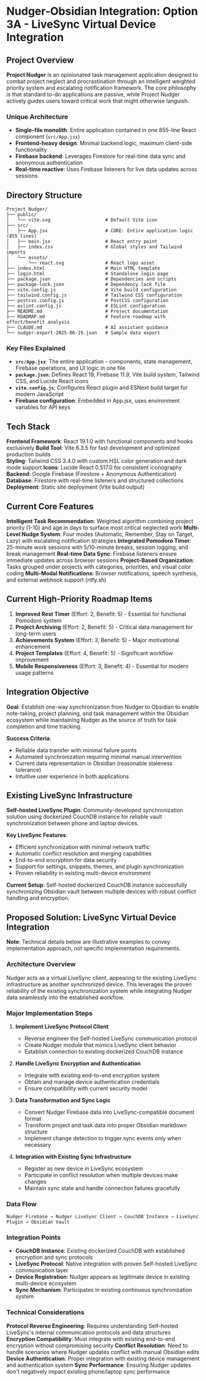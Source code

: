 # Nudger-Obsidian Integration: Option 3A - LiveSync Virtual Device Integration

## Project Overview

**Project Nudger** is an opinionated task management application designed to combat project neglect and procrastination through an intelligent weighted priority system and escalating notification framework. The core philosophy is that standard to-do applications are passive, while Project Nudger actively guides users toward critical work that might otherwise languish.

### Unique Architecture
- **Single-file monolith**: Entire application contained in one 855-line React component (`src/App.jsx`)
- **Frontend-heavy design**: Minimal backend logic, maximum client-side functionality
- **Firebase backend**: Leverages Firestore for real-time data sync and anonymous authentication
- **Real-time reactive**: Uses Firebase listeners for live data updates across sessions

## Directory Structure

```
Project Nudger/
├── public/
│   └── vite.svg                    # Default Vite icon
├── src/
│   ├── App.jsx                     # CORE: Entire application logic (855 lines)
│   ├── main.jsx                    # React entry point
│   ├── index.css                   # Global styles and Tailwind imports
│   └── assets/
│       └── react.svg               # React logo asset
├── index.html                      # Main HTML template
├── login.html                      # Standalone login page
├── package.json                    # Dependencies and scripts
├── package-lock.json               # Dependency lock file
├── vite.config.js                  # Vite build configuration
├── tailwind.config.js              # Tailwind CSS configuration
├── postcss.config.js               # PostCSS configuration
├── eslint.config.js                # ESLint configuration
├── README.md                       # Project documentation
├── ROADMAP.md                      # Feature roadmap with effort/benefit analysis
├── CLAUDE.md                       # AI assistant guidance
└── nudger-export-2025-06-19.json   # Sample data export
```

### Key Files Explained

- **`src/App.jsx`**: The entire application - components, state management, Firebase operations, and UI logic in one file
- **`package.json`**: Defines React 19, Firebase 11.9, Vite build system, Tailwind CSS, and Lucide React icons
- **`vite.config.js`**: Configures React plugin and ESNext build target for modern JavaScript
- **Firebase configuration**: Embedded in App.jsx, uses environment variables for API keys

## Tech Stack

**Frontend Framework**: React 19.1.0 with functional components and hooks exclusively
**Build Tool**: Vite 6.3.5 for fast development and optimized production builds  
**Styling**: Tailwind CSS 3.4.0 with custom HSL color generation and dark mode support
**Icons**: Lucide React 0.517.0 for consistent iconography
**Backend**: Google Firebase (Firestore + Anonymous Authentication)
**Database**: Firestore with real-time listeners and structured collections
**Deployment**: Static site deployment (Vite build output)

## Current Core Features

**Intelligent Task Recommendation**: Weighted algorithm combining project priority (1-10) and age in days to surface most critical neglected work
**Multi-Level Nudge System**: Four modes (Automatic, Remember, Stay on Target, Lazy) with escalating notification strategies
**Integrated Pomodoro Timer**: 25-minute work sessions with 5/10-minute breaks, session logging, and break management
**Real-time Data Sync**: Firebase listeners ensure immediate updates across browser sessions
**Project-Based Organization**: Tasks grouped under projects with categories, priorities, and visual color coding
**Multi-Modal Notifications**: Browser notifications, speech synthesis, and external webhook support (ntfy.sh)

## Current High-Priority Roadmap Items

1. **Improved Rest Timer** (Effort: 2, Benefit: 5) - Essential for functional Pomodoro system
2. **Project Archiving** (Effort: 2, Benefit: 5) - Critical data management for long-term users
3. **Achievements System** (Effort: 3, Benefit: 5) - Major motivational enhancement
4. **Project Templates** (Effort: 4, Benefit: 5) - Significant workflow improvement
5. **Mobile Responsiveness** (Effort: 3, Benefit: 4) - Essential for modern usage patterns

## Integration Objective

**Goal**: Establish one-way synchronization from Nudger to Obsidian to enable note-taking, project planning, and task management within the Obsidian ecosystem while maintaining Nudger as the source of truth for task completion and time tracking.

**Success Criteria**:
- Reliable data transfer with minimal failure points
- Automated synchronization requiring minimal manual intervention
- Current data representation in Obsidian (reasonable staleness tolerance)
- Intuitive user experience in both applications

## Existing LiveSync Infrastructure

**Self-hosted LiveSync Plugin**: Community-developed synchronization solution using dockerized CouchDB instance for reliable vault synchronization between phone and laptop devices.

**Key LiveSync Features**:
- Efficient synchronization with minimal network traffic
- Automatic conflict resolution and merging capabilities
- End-to-end encryption for data security
- Support for settings, snippets, themes, and plugin synchronization
- Proven reliability in existing multi-device environment

**Current Setup**: Self-hosted dockerized CouchDB instance successfully synchronizing Obsidian vault between multiple devices with robust conflict handling and encryption.

## Proposed Solution: LiveSync Virtual Device Integration

**Note**: Technical details below are illustrative examples to convey implementation approach, not specific implementation requirements.

### Architecture Overview

Nudger acts as a virtual LiveSync client, appearing to the existing LiveSync infrastructure as another synchronized device. This leverages the proven reliability of the existing synchronization system while integrating Nudger data seamlessly into the established workflow.

### Major Implementation Steps

1. **Implement LiveSync Protocol Client**
   - Reverse engineer the Self-hosted LiveSync communication protocol
   - Create Nudger module that mimics LiveSync client behavior
   - Establish connection to existing dockerized CouchDB instance

2. **Handle LiveSync Encryption and Authentication**
   - Integrate with existing end-to-end encryption system
   - Obtain and manage device authentication credentials
   - Ensure compatibility with current security model

3. **Data Transformation and Sync Logic**
   - Convert Nudger Firebase data into LiveSync-compatible document format
   - Transform project and task data into proper Obsidian markdown structure
   - Implement change detection to trigger sync events only when necessary

4. **Integration with Existing Sync Infrastructure**
   - Register as new device in LiveSync ecosystem
   - Participate in conflict resolution when multiple devices make changes
   - Maintain sync state and handle connection failures gracefully

### Data Flow

```
Nudger Firebase → Nudger LiveSync Client → CouchDB Instance → LiveSync Plugin → Obsidian Vault
```

### Integration Points

- **CouchDB Instance**: Existing dockerized CouchDB with established encryption and sync protocols
- **LiveSync Protocol**: Native integration with proven Self-hosted LiveSync communication layer
- **Device Registration**: Nudger appears as legitimate device in existing multi-device ecosystem
- **Sync Mechanism**: Participates in existing continuous synchronization system

### Technical Considerations

**Protocol Reverse Engineering**: Requires understanding Self-hosted LiveSync's internal communication protocols and data structures
**Encryption Compatibility**: Must integrate with existing end-to-end encryption without compromising security
**Conflict Resolution**: Need to handle scenarios where Nudger updates conflict with manual Obsidian edits
**Device Authentication**: Proper integration with existing device management and authentication system
**Sync Performance**: Ensuring Nudger updates don't negatively impact existing phone/laptop sync performance